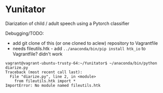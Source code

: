 # Yunitator
Diarization of child / adult speech using a Pytorch classifier

Debugging/TODO:

* add git clone of this (or one cloned to aclew) repository to Vagrantfile
* needs fileutils.htk - add `../anaconda/bin/pip install htk_io` to Vagrantfile? didn't work

```
vagrant@vagrant-ubuntu-trusty-64:~/Yunitator$ ~/anaconda/bin/python diarize.py 
Traceback (most recent call last):
  File "diarize.py", line 2, in <module>
    from fileutils.htk import *
ImportError: No module named fileutils.htk
```
